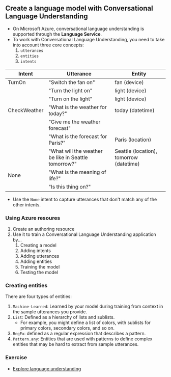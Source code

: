 ## Create a language model with Conversational Language Understanding
- On Microsoft Azure, conversational language understanding is supported through the **Language Service**.
- To work with Conversational Language Understanding, you need to take into account three core concepts:
    1. `utterances`
    1. `entities`
    1. `intents`

Intent|Utterance|Entity
-|-|-
TurnOn|"Switch the fan on"|fan (device)
||"Turn the light on"|light (device)
||"Turn on the light"|light (device)
CheckWeather|"What is the weather for today?"|today (datetime)
||"Give me the weather forecast"||
||"What is the forecast for Paris?"|Paris (location)
||"What will the weather be like in Seattle tomorrow?"|Seattle (location), tomorrow (datetime)
None|"What is the meaning of life?"||
||"Is this thing on?"||

- Use the `None` intent to capture utterances that don't match any of the other intents.

### Using Azure resoures
1. Create an authoring resource
1. Use it to train a Conversational Language Understanding application by...
    1. Creating a model
    1. Adding intents
    1. Adding utterances
    1. Adding entities
    1. Training the model
    1. Testing the model

### Creating entities
There are four types of entities:
1. `Machine-Learned`: Learned by your model during training from context in the sample utterances you provide.
1. `List`: Defined as a hierarchy of lists and sublists.
    - For example, you might define a list of colors, with sublists for primary colors, secondary colors, and so on.
1. `RegEx`: defined as a regular expression that describes a pattern.
1. `Pattern.any`: Entities that are used with patterns to define complex entities that may be hard to extract from sample utterances.

### Exercise
- [Explore language understanding](https://microsoftlearning.github.io/AI-900-AIFundamentals/instructions/04c-conversational-language-understanding.html)
